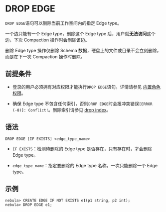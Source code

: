 # DROP EDGE

`DROP EDGE`语句可以删除当前工作空间内的指定 Edge type。

一个边只能有一个 Edge type，删除这个 Edge type 后，用户就**无法访问**这个边，下次 Compaction 操作时会删除该边。

删除 Edge type 操作仅删除 Schema 数据，硬盘上的文件或目录不会立刻删除，而是在下一次 Compaction 操作时删除。

## 前提条件

- 登录的用户必须拥有对应权限才能执行`DROP EDGE`语句。详情请参见 [内置角色权限](../../7.data-security/1.authentication/3.role-list.md)。

- 确保 Edge type 不包含任何索引，否则`DROP EDGE`时会报冲突错误`[ERROR (-8)]: Conflict!`。删除索引请参见 [drop index](../14.native-index-statements/6.drop-native-index.md)。

## 语法

```ngql
DROP EDGE [IF EXISTS] <edge_type_name>
```

- `IF EXISTS`：检测待删除的 Edge type 是否存在，只有存在时，才会删除 Edge type。

- `edge_type_name`：指定要删除的 Edge type 名称。一次只能删除一个 Edge type。

## 示例

```ngql
nebula> CREATE EDGE IF NOT EXISTS e1(p1 string, p2 int);
nebula> DROP EDGE e1;
```
